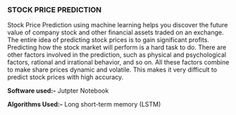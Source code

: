 ### STOCK PRICE PREDICTION 
  Stock Price Prediction using machine learning helps you discover the future value of company stock and other financial assets traded on an exchange. The entire idea   of predicting stock prices is to gain significant profits. Predicting how the stock market will perform is a hard task to do. There are other factors involved in the   prediction, such as physical and psychological factors, rational and irrational behavior, and so on. All these factors combine to make share prices dynamic and         volatile. This makes it very difficult to predict stock prices with high accuracy.

**Software used:-** Jutpter Notebook

**Algorithms Used:-** Long short-term memory (LSTM)

